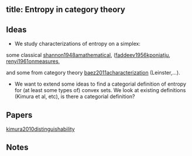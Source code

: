 title: Entropy in category theory
---
## Ideas

* We study characterizations of entropy on a simplex:

some classical [shannon1948amathematical](/static/other/shannon1948amathematical.pdf), ([faddeev1956kponiatju](/static/other/faddeev1956kponiatju.pdf), 
[renyi1961onmeasures](/static/other/renyi1961onmeasures.pdf),

and some from category theory [baez2011acharacterization](baez2011acharacterization) (Leinster,...). 

* We want to extend some ideas to find a categorial definition of entropy for (at least some types of) convex sets. We look at existing definitions  (Kimura et al, etc), is there a categorial definition?

## Papers

[kimura2010distinguishability](kimura2010distinguishability)



## Notes